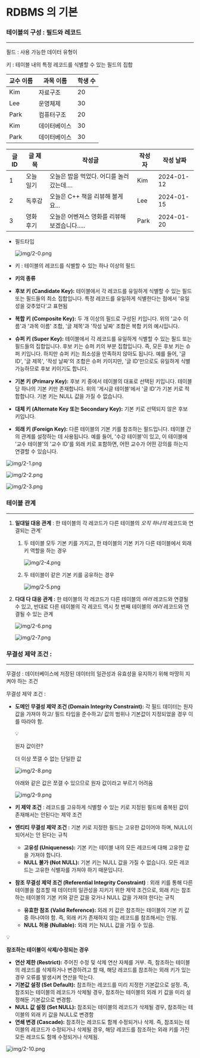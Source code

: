 # RDBMS 의 기본

### 테이블의 구성 : 필드와 레코드

---

필드 : 사용 가능한 데이터 유형이 

키 : 테이블 내의 특정 레코드를 식별할 수 있는 필드의 집합

| 교수 이름 | 과목 이름 | 학생 수 |
| --- | --- | --- |
| Kim | 자료구조 | 20 |
| Lee | 운영체제 | 30 |
| Park | 컴퓨터구조 | 20 |
| Kim | 데이터베이스 | 30 |
| Park | 데이터베이스 | 30 |

| 글 ID | 글 제목 | 작성글 | 작성자 | 작성 날짜 |
| --- | --- | --- | --- | --- |
| 1 | 오늘 일기 | 오늘은 밥을 먹었다. 어디를 놀러 갔는데.... | Kim | 2024-01-12 |
| 2 | 독후감 | 오늘은 C++ 책을 리뷰해 볼게요... | Lee | 2024-01-15 |
| 3 | 영화 후기 | 오늘은 어벤져스 영화를 리뷰해 보겠습니다..... | Park | 2024-01-20 |

- 필드타입
    
    ![img/2-0.png](img/2-0.png)
    
- 키 : 테이블의 레코드를 식별할 수 있는 하나 이상의 필드
- **키의 종류**
- **후보 키 (Candidate Key):** 테이블에서 각 레코드를 유일하게 식별할 수 있는 필드 또는 필드들의 최소 집합입니다. 특정 레코드를 유일하게 식별한다는 점에서 '유일성을 갖추었다'고 표현됨
- **복합 키 (Composite Key):** 두 개 이상의 필드로 구성된 키입니다. 위의 '교수 이름'과 '과목 이름' 조합, '글 제목'과 '작성 날짜' 조합은 복합 키의 예시입니다.
- **슈퍼 키 (Super Key):** 테이블에서 각 레코드를 유일하게 식별할 수 있는 필드 또는 필드들의 집합입니다. 후보 키는 슈퍼 키의 부분 집합입니다. 즉, 모든 후보 키는 슈퍼 키입니다. 하지만 슈퍼 키는 최소성을 만족하지 않아도 됩니다. 예를 들어, '글 ID', '글 제목', '작성 날짜'의 조합은 슈퍼 키이지만, '글 ID'만으로도 유일하게 식별 가능하므로 후보 키이기도 합니다.
- **기본 키 (Primary Key):** 후보 키 중에서 테이블의 대표로 선택된 키입니다. 테이블 당 하나의 기본 키만 존재합니다. 위의 '게시글 테이블'에서 '글 ID'가 기본 키로 적합합니다. 기본 키는 NULL 값을 가질 수 없습니다.
- **대체 키 (Alternate Key 또는 Secondary Key):** 기본 키로 선택되지 않은 후보 키입니다.
- **외래 키 (Foreign Key):** 다른 테이블의 기본 키를 참조하는 필드입니다. 테이블 간의 관계를 설정하는 데 사용됩니다. 예를 들어, '수강 테이블'이 있고, 이 테이블에 '교수 테이블'의 '교수 ID'를 외래 키로 포함하면, 어떤 교수가 어떤 강의를 하는지 연결할 수 있습니다.

![img/2-1.png](img/2-1.png)

![img/2-2.png](img/2-2.png)

![img/2-3.png](img/2-3.png)

### 테이블 관계

---

1. **일대일 대응 관계** : 한 테이블의 각 레코드가 다른 테이블의 *오직 하나의* 레코드와 연결되는 관계’
    1. 두 테이블 모두 기본 키를 가지고, 한 테이블의 기본 키가 다른 테이블에서 외래 키 역할을 하는 경우
        
        ![img/2-4.png](img/2-4.png)
        
    2. 두 테이블이 같은 기본 키를 공유하는 경우
        
        ![img/2-5.png](img/2-5.png)
        
2. **다대 다 대응 관계  :** 한 테이블의 각 레코드가 다른 테이블의 *여러* 레코드와 연결될 수 있고, 반대로 다른 테이블의 각 레코드 역시 첫 번째 테이블의 *여러* 레코드와 연결될 수 있는 관계
    
    ![img/2-6.png](img/2-6.png)
    
    ![img/2-7.png](img/2-7.png)
    

### 무결성 제약 조건 :

---

무결성 : 데이터베이스에 저장된 데이터의 일관성과 유효성을 유지하기 위해 마땅히 지켜야 하는 조건

무결성 제약 조건 :

- **도메인 무결성 제약 조건 (Domain Integrity Constraint):** 각 필드 데이터는 원자 값을 가져야 하고/ 필드 타입을 준수하고/ 값의 범위나 기본값이 지정되었을 경우 이를 따라야 함.
    
    <aside>
    💡
    
    원자 값이란?
    
    더 이상 쪼갤 수 없는 단일한 값
    
    ![img/2-8.png](img/2-8.png)
    
    아래와 같은 값은 쪼갤 수 있으므로 원자 값이라고 부르기 어려움
    
    ![img/2-9.png](img/2-9.png)
    
    </aside>
    
- **키 제약 조건** : 레코드를 고유하게 식별할 수 있는 키로 지정된 필드에 중복된 값이 존재해서는 안된다는 제약 조건
- **엔티티 무결성 제약 조건** : 기본 키로 지정한 필드는 고유한 값이어야 하며, NULL이 되어서는 안 된다는 규칙
    - **고유성 (Uniqueness):** 기본 키는 테이블 내의 모든 레코드에 대해 고유한 값을 가져야 합니다.
    - **NULL 불가 (Not NULL):** 기본 키는 NULL 값을 가질 수 없습니다. 모든 레코드는 고유한 식별자를 가져야 하기 때문입니다.
- **참조 무결성 제약 조건 (Referential Integrity Constraint)** : 외래 키를 통해 다른 테이블을 참조할 때 데이터의 일관성을 지키기 위한 제약 조건으로, 외래 키는 참조하는 테이블의 기본 키와 같은 값을 갖거나 NULL 값을 가져야 한다는 규칙
    - **유효한 참조 (Valid Reference):** 외래 키 값은 참조하는 테이블의 기본 키 값 중 하나여야 함. 즉, 외래 키가 존재하지 않는 레코드를 참조해서는 안됨.
    - **NULL 허용 (Nullable):** 외래 키는 NULL 값을 가질 수 있음.

<aside>
💡

**참조하는 테이블이 삭제/수정되는 경우**

- **연산 제한 (Restrict):** 주어진 수정 및 삭제 연산 자체를 거부. 즉, 참조하는 테이블의 레코드를 삭제하거나 변경하려고 할 때, 해당 레코드를 참조하는 외래 키가 있는 경우 오류를 발생시켜 연산을 막는다.
- **기본값 설정 (Set Default):** 참조하는 레코드를 미리 지정한 기본값으로 설정. 즉, 참조되는 테이블의 레코드가 삭제될 경우, 참조하는 테이블의 외래 키 값을 미리 설정해둔 기본값으로 변경함.
- **NULL 값 설정 (Set NULL):** 참조되는 테이블의 레코드가 삭제될 경우, 참조하는 테이블의 외래 키 값을 NULL로 변경함
- **연쇄 변경 (Cascade):** 참조하는 레코드도 함께 수정되거나 삭제. 즉, 참조되는 테이블의 레코드가 수정되거나 삭제될 경우, 해당 레코드를 참조하는 외래 키를 가진 모든 레코드도 함께 수정되거나 삭제됨.
</aside>

![img/2-10.png](img/2-10.png)